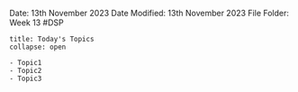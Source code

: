 Date: 13th November 2023
Date Modified: 13th November 2023
File Folder: Week 13
#DSP

```ad-abstract
title: Today's Topics
collapse: open

- Topic1
- Topic2
- Topic3

```


